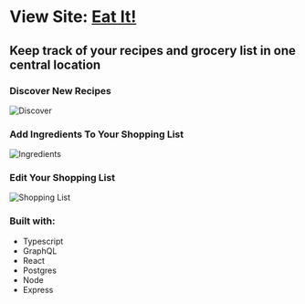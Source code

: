 # View Site: [Eat It!](https://eat--it.herokuapp.com/)

## Keep track of your recipes and grocery list in one central location

### Discover New Recipes
![Discover](https://drive.google.com/uc?export=view&id=12rmSMiSUzpPB8LE_d4Yo6wdzlUz3neoF)

### Add Ingredients To Your Shopping List
![Ingredients](http://g.recordit.co/uZk8d2gwhz.gif)

### Edit Your Shopping List
![Shopping List](http://g.recordit.co/e08ogTIRGA.gif)

### Built with:
* Typescript
* GraphQL
* React
* Postgres
* Node 
* Express
